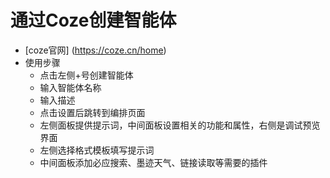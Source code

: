 # 通过Coze创建智能体
* [coze官网] (https://coze.cn/home)
* 使用步骤
  - 点击左侧+号创建智能体
  - 输入智能体名称
  - 输入描述
  - 点击设置后跳转到编排页面
  - 左侧面板提供提示词，中间面板设置相关的功能和属性，右侧是调试预览界面
  - 左侧选择格式模板填写提示词
  - 中间面板添加必应搜索、墨迹天气、链接读取等需要的插件 